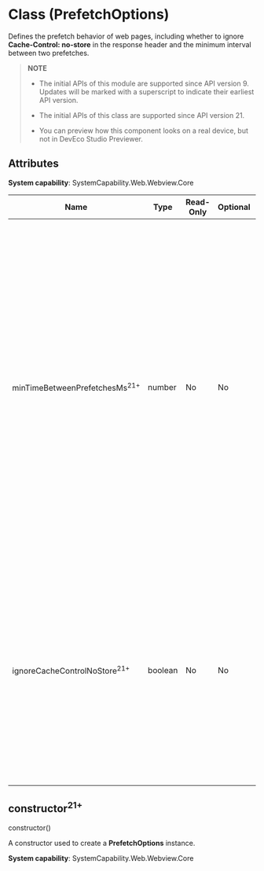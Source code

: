# Class (PrefetchOptions)
<!--Kit: ArkWeb-->
<!--Subsystem: Web-->
<!--Owner: @aohui-->
<!--Designer: @yaomingliu-->
<!--Tester: @ghiker-->
<!--Adviser: @HelloShuo-->

Defines the prefetch behavior of web pages, including whether to ignore **Cache-Control: no-store** in the response header and the minimum interval between two prefetches.

> **NOTE**
>
> - The initial APIs of this module are supported since API version 9. Updates will be marked with a superscript to indicate their earliest API version.
>
> - The initial APIs of this class are supported since API version 21.
>
> - You can preview how this component looks on a real device, but not in DevEco Studio Previewer.

## Attributes

**System capability**: SystemCapability.Web.Webview.Core

| Name| Type| Read-Only| Optional| Description|
|------|------|------|------|------|
| minTimeBetweenPrefetchesMs<sup>21+</sup> | number | No| No| Minimum interval between two web page prefetches.<br>The interval between two web page prefetches is calculated. If it is less than the specified value, the current prefetch is canceled.<br>The default value is **500**, and the maximum value is **500**.<br>If the value is set to a negative number, the default value **0** is used.|
| ignoreCacheControlNoStore<sup>21+</sup> | boolean | No| No| Whether to ignore **Cache-Control: no-store** in the response header.<br>Default value: **false**.<br>The value **true** means to ignore **Cache-Control: no-store** in the response header, and **false** means the opposite.|

## constructor<sup>21+</sup>

constructor()

A constructor used to create a **PrefetchOptions** instance.

**System capability**: SystemCapability.Web.Webview.Core
